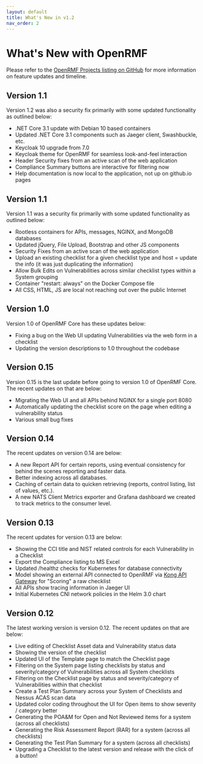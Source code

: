 ```yaml
---
layout: default
title: What's New in v1.2
nav_order: 2
---
```


# What's New with OpenRMF

Please refer to the <a href="https://github.com/Cingulara?tab=projects" target="_blank">OpenRMF Projects listing on GitHub</a> for more information on feature updates and timeline.

## Version 1.1
Version 1.2 was also a security fix primarily with some updated functionality as outlined below:
* .NET Core 3.1 update with Debian 10 based containers
* Updated .NET Core 3.1 components such as Jaeger client, Swashbuckle, etc.
* Keycloak 10 upgrade from 7.0
* Keycloak theme for OpenRMF for seamless look-and-feel interaction
* Header Security fixes from an active scan of the web application 
* Compliance Summary buttons are interactive for filtering now
* Help documentation is now local to the application, not up on github.io pages

## Version 1.1
Version 1.1 was a security fix primarily with some updated functionality as outlined below:
* Rootless containers for APIs, messages, NGINX, and MongoDB databases
* Updated jQuery, File Upload, Bootstrap and other JS components
* Security Fixes from an active scan of the web application 
* Upload an existing checklist for a given checklist type and host = update the info (it was just duplicating the information)
* Allow Bulk Edits on Vulnerabilities across similar checklist types within a System grouping
* Container "restart: always" on the Docker Compose file
* All CSS, HTML, JS are local not reaching out over the public Internet

## Version 1.0

Version 1.0 of OpenRMF Core has these updates below:
* Fixing a bug on the Web UI updating Vulnerabilities via the web form in a checklist
* Updating the version descriptions to 1.0 throughout the codebase

## Version 0.15

Version 0.15 is the last update before going to version 1.0 of OpenRMF Core. The recent updates on that are below:
* Migrating the Web UI and all APIs behind NGINX for a single port 8080
* Automatically updating the checklist score on the page when editing a vulnerability status
* Various small bug fixes

## Version 0.14

The recent updates on version 0.14 are below:
* A new Report API for certain reports, using eventual consistency for behind the scenes reporting and faster data.
* Better indexing across all databases.
* Caching of certain data to quicken retrieving (reports, control listing, list of values, etc.).
* A new NATS Client Metrics exporter and Grafana dashboard we created to track metrics to the consumer level.

## Version 0.13

The recent updates for version 0.13 are below:
* Showing the CCI title and NIST related controls for each Vulnerability in a Checklist
* Export the Compliance listing to MS Excel
* Updated /healthz checks for Kubernetes for database connectivity
* Model showing an external API connected to OpenRMF via [Kong API Gateway](https://github.com/Cingulara/openrmf-ext-api-score) for "Scoring" a raw checklist 
* All APIs show tracing information in Jaeger UI
* Initial Kubernetes CNI network policies in the Helm 3.0 chart

## Version 0.12

The latest working version is version 0.12. The recent updates on that are below:
* Live editing of Checklist Asset data and Vulnerability status data
* Showing the version of the checklist
* Updated UI of the Template page to match the Checklist page
* Filtering on the System page listing checklists by status and severity/category of Vulnerabilities across all System checklists
* Filtering on the Checklist page by status and severity/category of Vulnerabilities within that checklist
* Create a Test Plan Summary across your System of Checklists and Nessus ACAS scan data
* Updated color coding throughout the UI for Open items to show severity / category better
* Generating the POA&M for Open and Not Reviewed items for a system (across all checklists)
* Generating the Risk Assessment Report (RAR) for a system (across all checklists)
* Generating the Test Plan Summary for a system (across all checklists)
* Upgrading a Checklist to the latest version and release with the click of a button!